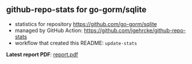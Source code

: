 ## github-repo-stats for go-gorm/sqlite

- statistics for repository https://github.com/go-gorm/sqlite
- managed by GitHub Action: https://github.com/jgehrcke/github-repo-stats
- workflow that created this README: `update-stats`

**Latest report PDF**: [report.pdf](https://github.com/go-gorm/gorm.io/raw/github-repo-stats/go-gorm/sqlite/latest-report/report.pdf)

